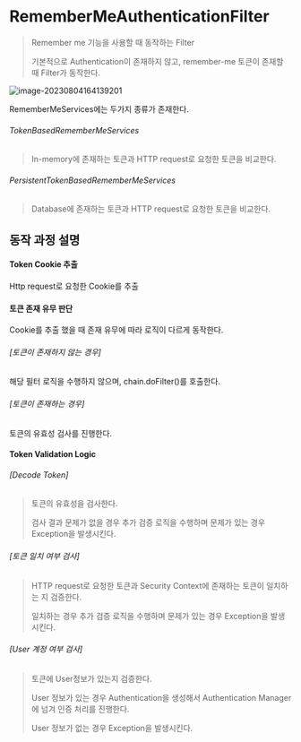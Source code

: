 # RememberMeAuthenticationFilter

> Remember me 기능을 사용할 때 동작하는 Filter
>
> 기본적으로 Authentication이 존재하지 않고, remember-me 토큰이 존재할 때 Filter가 동작한다. 



![image-20230804164139201](https://github.com/BeomSeogKim/TIL/blob/main/spring/images/security/RememberMeAuthenticationFilter.png)



RememberMeServices에는 두가지 종류가 존재한다. 

###### TokenBasedRememberMeServices

> In-memory에 존재하는 토큰과 HTTP request로 요청한 토큰을 비교한다. 

###### PersistentTokenBasedRememberMeServices

> Database에 존재하는 토큰과 HTTP request로 요청한 토큰을 비교한다. 



## 동작 과정 설명

#### Token Cookie 추출

Http request로 요청한 Cookie를 추출

 

#### 토큰 존재 유무 판단

Cookie를 추출 했을 때 존재 유무에 따라 로직이 다르게 동작한다. 

###### [토큰이 존재하지 않는 경우]

해당 필터 로직을 수행하지 않으며, chain.doFilter()를 호출한다. 

###### [토큰이 존재하는 경우]

토큰의 유효성 검사를 진행한다. 



#### Token Validation Logic

###### [Decode Token]

> 토큰의 유효성을 검사한다. 
>
> 검사 결과 문제가 없을 경우 추가 검증 로직을 수행하며 문제가 있는 경우 Exception을 발생시킨다.



###### [토큰 일치 여부 검사]

> HTTP request로 요청한 토큰과 Security Context에 존재하는 토큰이 일치하는 지 검증한다. 
>
> 일치하는 경우 추가 검증 로직을 수행하며 문제가 있는 경우 Exception을 발생시킨다. 



###### [User 계정 여부 검사]

> 토큰에 User정보가 있는지 검증한다. 
>
> User 정보가 있는 경우 Authentication을 생성해서 Authentication Manager에 넘겨 인증 처리를 진행한다. 
>
> User 정보가 없는 경우 Exception을 발생시킨다. 

###### 
